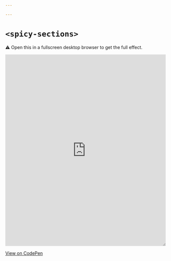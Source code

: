 ```yaml
---

---
```


# `<spicy-sections>`

:warning: Open this in a fullscreen desktop browser to get the full effect.

<iframe height="600" style="width: 100%; resize: both;" scrolling="no" title="spicy-sections demo" src="https://codepen.io/davatron5000/embed/JjJBLOE?default-tab=result&theme-id=light" frameborder="no" loading="lazy" allowtransparency="true" allowfullscreen="true">
  See the Pen <a href="https://codepen.io/davatron5000/pen/JjJBLOE">
  spicy-sections demo</a> by Dave Rupert (<a href="https://codepen.io/davatron5000">@davatron5000</a>)
  on <a href="https://codepen.io">CodePen</a>.
</iframe>

[View on CodePen](https://codepen.io/davatron5000/pen/JjJBLOE?editors=1000)
